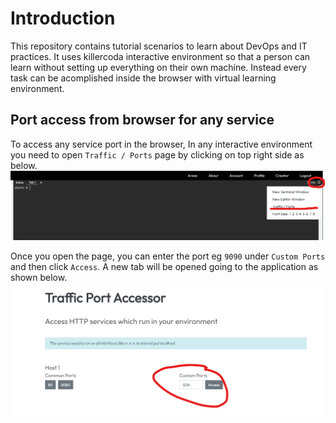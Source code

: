 # Introduction

This repository contains tutorial scenarios to learn about DevOps and IT practices. It uses killercoda interactive environment so that a person can learn without setting up everything on their own machine. Instead every task can be acomplished inside the browser with virtual learning environment.


## Port access from browser for any service
To access any service port in the browser, In any interactive environment you need to open `Traffic / Ports` page by clicking on top right side as below.
![Access Traffic / Ports Image](https://raw.githubusercontent.com/gathecageorge/killercoda/main/images/Access_Port.png)

Once you open the page, you can enter the port eg `9090` under `Custom Ports` and then click `Access`. A new tab will be opened going to the application as shown below.
![Open Custom Ports Image](https://raw.githubusercontent.com/gathecageorge/killercoda/main/images/Open_Port.png)